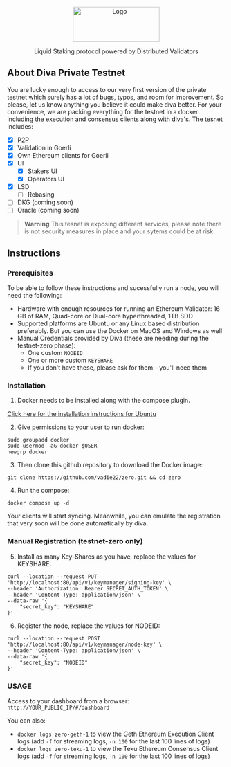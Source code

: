 <!-- PROJECT LOGO -->
<br />
<div align="center">
  <a href="#">
    <img src="https://www.divalabs.org/logoFull.svg" alt="Logo" width="200" height="80">
  </a>
  <p align="center">
    Liquid Staking protocol powered by Distributed Validators
    <br />
  </p>
</div>

<!-- ABOUT THE PROJECT -->
## About Diva Private Testnet
You are lucky enough to access to our very first version of the private testnet which surely has a lot of bugs, typos, and room for improvement. So please, let us know anything you believe it could make diva better. 
For your convenience, we are packing everything for the testnet in a docker including the execution and consensus clients along with diva's. The tesnet includes:

- [x] P2P
- [x] Validation in Goerli
- [x] Own Ethereum clients for Goerli
- [x] UI
    - [x] Stakers UI
    - [x] Operators UI
- [x] LSD
    - [ ] Rebasing
- [ ] DKG (coming soon)
- [ ] Oracle (coming soon)

> **Warning**
> This tesnet is exposing different services, please note there is not security measures in place and your sytems could be at risk.

## Instructions
### Prerequisites
To be able to follow these instructions and sucessfully run a node, you will need the following:

- Hardware with enough resources for running an Ethereum Validator: 16 GB of RAM, Quad-core or Dual-core hyperthreaded, 1TB SDD
- Supported platforms are Ubuntu or any Linux based distribution preferably. But you can use the Docker on MacOS and Windows as well
- Manual Credentials provided by Diva (these are needing during the testnet-zero phase):
  - One custom ``NODEID``
  - One or more custom ``KEYSHARE``
  - If you don't have these, please ask for them – you'll need them


### Installation

  1. Docker needs to be installed along with the compose plugin.
   
  [Click here for the installation instructions for Ubuntu](https://docs.docker.com/engine/install/ubuntu/#install-using-the-repository)
  
  2. Give permissions to your user to run docker:
```
sudo groupadd docker
sudo usermod -aG docker $USER
newgrp docker
```

3. Then clone this github repository to download the Docker image:
  ```
  git clone https://github.com/vadie22/zero.git && cd zero
  ```

4. Run the compose:
```
docker compose up -d
```

Your clients will start syncing. Meanwhile, you can emulate the registration that very soon will be done automatically by diva.

### Manual Registration (testnet-zero only)


5. Install as many Key-Shares as you have, replace the values for KEYSHARE:
```
curl --location --request PUT 'http://localhost:80/api/v1/keymanager/signing-key' \
--header 'Authorization: Bearer SECRET_AUTH_TOKEN' \
--header 'Content-Type: application/json' \
--data-raw '{
    "secret_key": "KEYSHARE"
}'
```
6. Register the node, replace the values for NODEID:

```
curl --location --request POST 'http://localhost:80/api/v1/keymanager/node-key' \
--header 'Content-Type: application/json' \
--data-raw '{
    "secret_key": "NODEID"
}'
```

### USAGE

Access to your dashboard from a browser: ``http://YOUR_PUBLIC_IP/#/dashboard``

You can also:

- ``docker logs zero-geth-1`` to view the Geth Ethereum Execution Client logs (add ``-f`` for streaming logs, ``-n 100`` for the last 100 lines of logs)
- ``docker logs zero-teku-1`` to view the Teku Ethereum Consensus Client logs (add ``-f`` for streaming logs, ``-n 100`` for the last 100 lines of logs)
